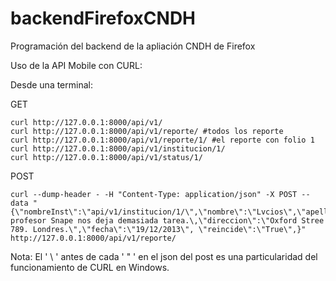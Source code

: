 backendFirefoxCNDH
==================

Programación del backend de la apliación CNDH de Firefox

Uso de la API Mobile con CURL:

Desde una terminal:

GET

	curl http://127.0.0.1:8000/api/v1/
	curl http://127.0.0.1:8000/api/v1/reporte/ #todos los reporte
	curl http://127.0.0.1:8000/api/v1/reporte/1/ #el reporte con folio 1
	curl http://127.0.0.1:8000/api/v1/institucion/1/
	curl http://127.0.0.1:8000/api/v1/status/1/

POST 

	curl --dump-header - -H "Content-Type: application/json" -X POST --data "{\"nombreInst\":\"api/v1/institucion/1/\",\"nombre\":\"Lvcios\",\"apellido\":\"Malfoi\",\"correo\":\"lmalfoi@slytherin.hogwarts.uk\",\"telefono\":\"1234567890001\",\"descripcion\":\"El profesor Snape nos deja demasiada tarea.\,\"direccion\":\"Oxford Stree 789. Londres.\",\"fecha\":\"19/12/2013\", \"reincide\":\"True\",}" http://127.0.0.1:8000/api/v1/reporte/
		
Nota: El ' \ ' antes de cada ' " ' en el json del post es una particularidad del funcionamiento de CURL en Windows.

